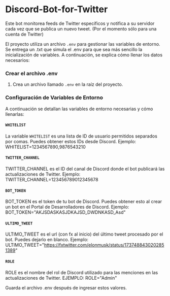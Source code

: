 
# Discord-Bot-for-Twitter

  

Este bot monitorea feeds de Twitter específicos y notifica a su servidor cada vez que se publica un nuevo tweet. (Por el momento sólo para una cuenta de Twitter)

  

El proyecto utiliza un archivo `.env` para gestionar las variables de entorno. Se entrega un .txt que simula el .env para que sea más sencillo la inicialización de variables.
A continuación, se explica cómo llenar los datos necesarios:

  

### Crear el archivo .env

  

1. Crea un archivo llamado `.env` en la raíz del proyecto.

  

### Configuración de Variables de Entorno

  

A continuación se detallan las variables de entorno necesarias y cómo llenarlas:

  

#### `WHITELIST`

  

La variable `WHITELIST` es una lista de ID de usuario permitidos separados por comas. Puedes obtener estos IDs desde Discord.
Ejemplo:
WHITELIST=1234567890,9876543210

  

#### `TWITTER_CHANNEL`

TWITTER_CHANNEL es el ID del canal de Discord donde el bot publicará las actualizaciones de Twitter.
Ejemplo:
TWITTER_CHANNEL=123456789012345678

  

#### `BOT_TOKEN`
BOT_TOKEN es el token de tu bot de Discord. Puedes obtener esto al crear un bot en el Portal de Desarrolladores de Discord.
Ejemplo: 
BOT_TOKEN="AKJSDASKASJDKAJSD_DWDNKASD_Asd"

  

#### `ULTIMO_TWEET`

ULTIMO_TWEET es el url (con fx al inicio) del último tweet procesado por el bot. Puedes dejarlo en blanco.
Ejemplo: 
ULTIMO_TWEET="https://fxtwitter.com/elonmusk/status/1737488430202851389"

  

#### `ROLE`

ROLE es el nombre del rol de Discord utilizado para las menciones en las actualizaciones de Twitter.
EJEMPLO: 
ROLE="Admin"

  

Guarda el archivo .env después de ingresar estos valores.